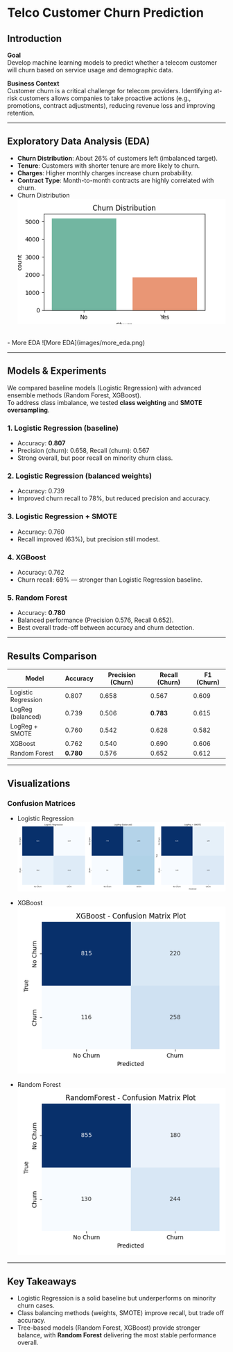 # Telco Customer Churn Prediction

## Introduction

**Goal**  
Develop machine learning models to predict whether a telecom customer will churn based on service usage and demographic data.

**Business Context**  
Customer churn is a critical challenge for telecom providers. Identifying at-risk customers allows companies to take proactive actions (e.g., promotions, contract adjustments), reducing revenue loss and improving retention.

---

## Exploratory Data Analysis (EDA)

- **Churn Distribution**: About 26% of customers left (imbalanced target).  
- **Tenure**: Customers with shorter tenure are more likely to churn.  
- **Charges**: Higher monthly charges increase churn probability.  
- **Contract Type**: Month-to-month contracts are highly correlated with churn.  
- Churn Distribution
  ![Churn Distribution](images/churn_distribution.png)  
<br>
- More EDA
  ![More EDA](images/more_eda.png)  

---

## Models & Experiments

We compared baseline models (Logistic Regression) with advanced ensemble methods (Random Forest, XGBoost).  
To address class imbalance, we tested **class weighting** and **SMOTE oversampling**.

### 1. Logistic Regression (baseline)
- Accuracy: **0.807**
- Precision (churn): 0.658, Recall (churn): 0.567  
- Strong overall, but poor recall on minority churn class.  

### 2. Logistic Regression (balanced weights)
- Accuracy: 0.739  
- Improved churn recall to 78%, but reduced precision and accuracy.  

### 3. Logistic Regression + SMOTE
- Accuracy: 0.760  
- Recall improved (63%), but precision still modest.  

### 4. XGBoost
- Accuracy: 0.762  
- Churn recall: 69% — stronger than Logistic Regression baseline.  

### 5. Random Forest
- Accuracy: **0.780**  
- Balanced performance (Precision 0.576, Recall 0.652).  
- Best overall trade-off between accuracy and churn detection.  

---

## Results Comparison

| Model | Accuracy | Precision (Churn) | Recall (Churn) | F1 (Churn) |
| --- | --- | --- | --- | --- |
| Logistic Regression | 0.807 | 0.658 | 0.567 | 0.609 |
| LogReg (balanced) | 0.739 | 0.506 | **0.783** | 0.615 |
| LogReg + SMOTE | 0.760 | 0.542 | 0.628 | 0.582 |
| XGBoost | 0.762 | 0.540 | 0.690 | 0.606 |
| Random Forest | **0.780** | 0.576 | 0.652 | 0.612 |

---

## Visualizations

### Confusion Matrices
- Logistic Regression  
  ![Logistic Regression Confusion Matrix](images/LogReg_confusion_matrices.png)  

- XGBoost  
  ![XGBoost Confusion Matrix](images/XGBoost_confusion_matrices.png)  

- Random Forest  
  ![Random Forest Confusion Matrix](images/RandomForest_confusion_matrices.png)  

---

## Key Takeaways

- Logistic Regression is a solid baseline but underperforms on minority churn cases.  
- Class balancing methods (weights, SMOTE) improve recall, but trade off accuracy.  
- Tree-based models (Random Forest, XGBoost) provide stronger balance, with **Random Forest** delivering the most stable performance overall.  
